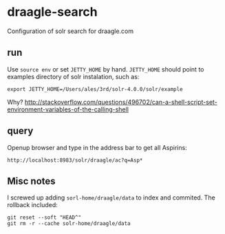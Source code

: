 draagle-search
==============

Configuration of solr search for draagle.com

## run

Use `source env` or set `JETTY_HOME` by hand. `JETTY_HOME` should point to examples directory
of solr instalation, such as:

    export JETTY_HOME=/Users/ales/3rd/solr-4.0.0/solr/example

Why? http://stackoverflow.com/questions/496702/can-a-shell-script-set-environment-variables-of-the-calling-shell

## query

Openup browser and type in the address bar to get all Aspirins:

    http://localhost:8983/solr/draagle/ac?q=Asp*



## Misc notes

I screwed up adding `sorl-home/draagle/data` to index and commited. The rollback included:

    git reset --soft "HEAD^"
    git rm -r --cache solr-home/draagle/data
  

